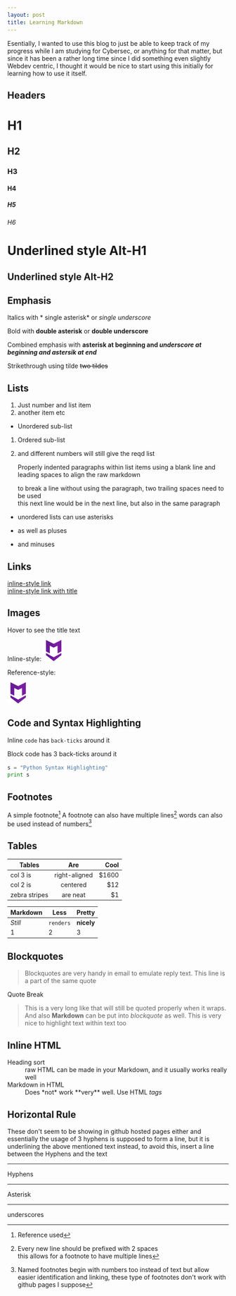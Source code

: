 ```yaml
---
layout: post
title: Learning Markdown 
---
```


Esentially, I wanted to use this blog to just be able to keep track of my progress while I am studying for Cybersec, or anything for that matter, but since it has been a rather long time since I did something even slightly Webdev centric, I thought it would be nice to start using this initially for learning how to use it itself.

## Headers

# H1
## H2
### H3
#### H4
##### H5
###### H6

Underlined style Alt-H1
=======

Underlined style Alt-H2
------

## Emphasis

Italics with * single asterisk* or _single underscore_

Bold with **double asterisk** or __double underscore__

Combined emphasis with **asterisk at beginning and _underscore at beginning and astersik at end_**

Strikethrough using tilde ~~two tildes~~


## Lists

1. Just number and list item
2. another item etc
  * Unordered sub-list
  1. Ordered sub-list
4. and different numbers will still give the reqd list

   Properly indented paragraphs within list items using a blank line and leading spaces to align the raw markdown

   to break a line without using the paragraph, two trailing spaces need to be used  
   this next line would be in the next line, but also in the same paragraph

* unordered lists can use asterisks
+ as well as pluses
- and minuses

## Links

[inline-style link](https://www.google.com)  
[inline-style link with title](https://www.google.com "Google's Homepage")

## Images

Hover to see the title text

Inline-style:
![alt text](https://github.com/adam-p/markdown-here/raw/master/src/common/images/icon48.png "Logo Title Text 1")

Reference-style:

![alt text][logo]

[logo]: https://github.com/adam-p/markdown-here/raw/master/src/common/images/icon48.png "Logo Title Text 2"


## Code and Syntax Highlighting

Inline `code` has `back-ticks` around it

Block code has 3 back-ticks around it

```python
s = "Python Syntax Highlighting"
print s
```
## Footnotes

A simple footnote[^1]
A footnote can also have multiple lines[^2]
words can also be used instead of numbers[^note]

[^1]: Reference used  
[^2]: Every new line should be prefixed with 2 spaces  
  this allows for a footnote to have multiple lines  
[^note]: Named footnotes begin with numbers too instead of text but allow easier identification and linking, these type of footnotes don't work with github pages I suppose

## Tables

| Tables        | Are           | Cool  |
| ------------- |:-------------:| -----:|
| col 3 is      | right-aligned | $1600 |
| col 2 is      | centered      |   $12 |
| zebra stripes | are neat      |    $1 | 


Markdown | Less | Pretty  
--- | --- | ---  
*Still* | `renders` | **nicely**
1 | 2 | 3

## Blockquotes

> Blockquotes are very handy in email to emulate reply text.
> This line is a part of the same quote

Quote Break

> This is a very long like that will still be quoted properly when it wraps. And also **Markdown** can be put into _blockquote_ as well. This is very nice to highlight text within text too

## Inline HTML

<dl>
   <dt> Heading sort </dt>
   <dd> raw HTML can be made in your Markdown, and it usually works really well </dd>
   
   <dt> Markdown in HTML </dt>
   <dd> Does *not* work **very** well. Use HTML <em>tags</em></dd>
</dl>
   
## Horizontal Rule

These don't seem to be showing in github hosted pages either and essentially the usage of 3 hyphens is supposed to form a line, but it is underlining the above mentioned text instead, to avoid this, insert a line between the Hyphens and the text

---
Hyphens 
***
Asterisk  
___
underscores  
